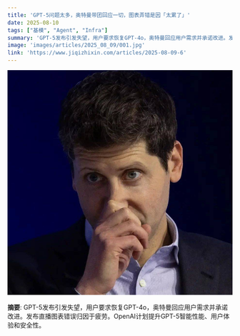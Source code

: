 ```yaml
---
title: 'GPT-5问题太多，奥特曼带团回应一切，图表弄错是因「太累了」'
date: 2025-08-10
tags: ["基模", "Agent", "Infra"]
summary: 'GPT-5发布引发失望，用户要求恢复GPT-4o，奥特曼回应用户需求并承诺改进。发布直播图表错误归因于疲劳。OpenAI计划提升GPT-5智能性能、用户体验和安全性。'
image: 'images/articles/2025_08_09/001.jpg'
link: 'https://www.jiqizhixin.com/articles/2025-08-09-6'
---
```

![GPT-5问题太多，奥特曼带团回应一切，图表弄错是因「太累了」](images/articles/2025_08_09/001.jpg)

**摘要**: GPT-5发布引发失望，用户要求恢复GPT-4o，奥特曼回应用户需求并承诺改进。发布直播图表错误归因于疲劳。OpenAI计划提升GPT-5智能性能、用户体验和安全性。
